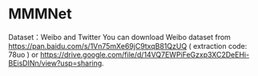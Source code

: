 # MMMNet

Dataset：Weibo and Twitter
You can download Weibo dataset from https://pan.baidu.com/s/1Vn75mXe69jC9txqB81QzUQ ( extraction code: 78uo )
or https://drive.google.com/file/d/14VQ7EWPiFeGzxp3XC2DeEHi-BEisDINn/view?usp=sharing.
